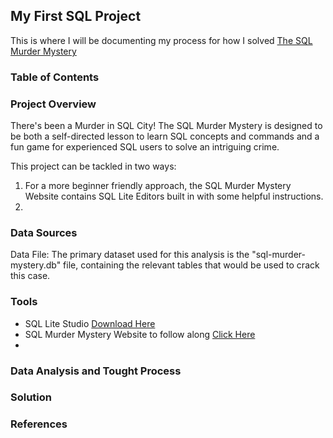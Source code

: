 ## My First SQL Project 

This is where I will be documenting my process for how I solved [The SQL Murder Mystery](https://mystery.knightlab.com/#experienced)

### Table of Contents 


### Project Overview

There's been a Murder in SQL City! The SQL Murder Mystery is designed to be both a self-directed lesson to learn SQL concepts and commands and a fun game for experienced SQL users to solve an intriguing crime.

This project can be tackled in two ways: 
1. For a more beginner friendly approach, the SQL Murder Mystery Website contains SQL Lite Editors built in with some helpful instructions.
2. 

### Data Sources

Data File: The primary dataset used for this analysis is the "sql-murder-mystery.db" file, containing the relevant tables that would be used to crack this case.

### Tools

- SQL Lite Studio [Download Here](https://sqlitestudio.pl)
- SQL Murder Mystery Website to follow along [Click Here](https://mystery.knightlab.com/#experienced)
- 
### Data Analysis and Tought Process

### Solution

### References
